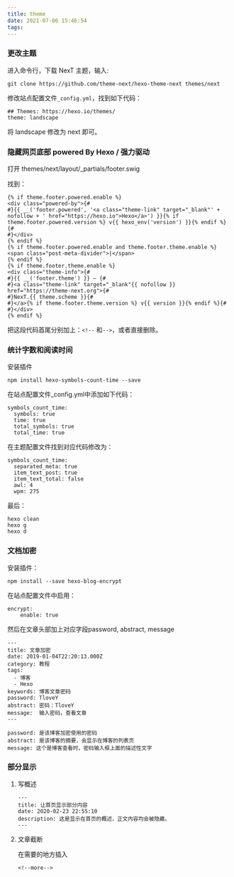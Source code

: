 ```yaml
---
title: theme
date: 2021-07-06 15:46:54
tags:
---
```




### 更改主题

进入命令行，下载 NexT 主题，输入:

```git clone https://github.com/theme-next/hexo-theme-next themes/next```

修改站点配置文件`_config.yml`，找到如下代码：

```
## Themes: https://hexo.io/themes/
theme: landscape
```

将 landscape 修改为 next 即可。

<!--more-->

### 隐藏网页底部 powered By Hexo / 强力驱动

打开 themes/next/layout/_partials/footer.swig

找到：

```
{% if theme.footer.powered.enable %}
<div class="powered-by">{#
#}{{ __('footer.powered', '<a class="theme-link" target="_blank"' + nofollow + ' href="https://hexo.io">Hexo</a>') }}{% if theme.footer.powered.version %} v{{ hexo_env('version') }}{% endif %}{#
#}</div>
{% endif %}
{% if theme.footer.powered.enable and theme.footer.theme.enable %}
<span class="post-meta-divider">|</span>
{% endif %}
{% if theme.footer.theme.enable %}
<div class="theme-info">{#
#}{{ __('footer.theme') }} – {#
#}<a class="theme-link" target="_blank"{{ nofollow }} href="https://theme-next.org">{#
#}NexT.{{ theme.scheme }}{#
#}</a>{% if theme.footer.theme.version %} v{{ version }}{% endif %}{#
#}</div>
{% endif %}
```

把这段代码首尾分别加上：`<!--` 和`-->`，或者直接删除。



### 统计字数和阅读时间



安装插件

```
npm install hexo-symbols-count-time --save
```

在站点配置文件_config.yml中添加如下代码：

```
symbols_count_time:
  symbols: true
  time: true
  total_symbols: true
  total_time: true
```



在主题配置文件找到对应代码修改为：

```
symbols_count_time:
  separated_meta: true
  item_text_post: true
  item_text_total: false
  awl: 4
  wpm: 275
```

最后：

```
hexo clean
hexo g 
hexo d
```





### 文档加密

安装插件：

```
npm install --save hexo-blog-encrypt
```

在站点配置文件中启用：

```
encrypt:
    enable: true
```

然后在文章头部加上对应字段password, abstract, message

```
---
title: 文章加密
date: 2019-01-04T22:20:13.000Z
category: 教程
tags:
  - 博客
  - Hexo
keywords: 博客文章密码
password: TloveY
abstract: 密码：TloveY
message:  输入密码，查看文章
---
```

```
password: 是该博客加密使用的密码
abstract: 是该博客的摘要，会显示在博客的列表页
message: 这个是博客查看时，密码输入框上面的描述性文字
```

### 部分显示

1. 写概述

   ```
   ---
   title: 让首页显示部分内容
   date: 2020-02-23 22:55:10
   description: 这是显示在首页的概述，正文内容均会被隐藏。
   ---
   ```

   

2. 文章截断

   在需要的地方插入

   ```
   <!--more-->
   ```

   
